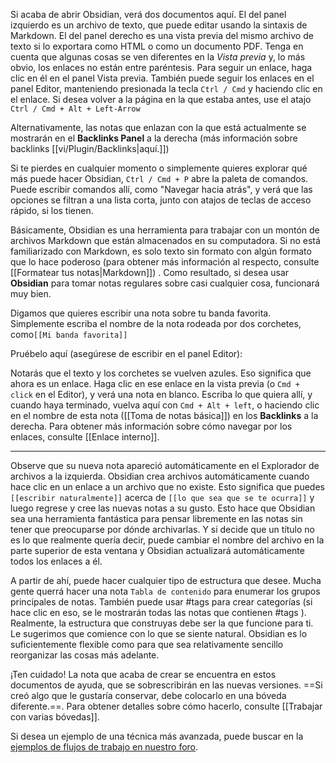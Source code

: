 Si acaba de abrir Obsidian, verá dos documentos aquí. El del panel izquierdo es un archivo de texto, que puede editar usando la sintaxis de Markdown. El del panel derecho es una vista previa del mismo archivo de texto si lo exportara como HTML o como un documento PDF. Tenga en cuenta que algunas cosas se ven diferentes en la _Vista previa_ y, lo más obvio, los enlaces no están entre paréntesis. Para seguir un enlace, haga clic en él en el panel Vista previa. También puede seguir los enlaces en el panel Editor, manteniendo presionada la tecla `Ctrl / Cmd` y haciendo clic en el enlace. Si desea volver a la página en la que estaba antes, use el atajo `Ctrl / Cmd + Alt + Left-Arrow`

Alternativamente, las notas que enlazan con la que está actualmente se mostrarán en el **Backlinks Panel** a la derecha (más información sobre backlinks [[vi/Plugin/Backlinks|aquí.]])

Si te pierdes en cualquier momento o simplemente quieres explorar qué más puede hacer Obsidian, `Ctrl / Cmd + P` abre la paleta de comandos. Puede escribir comandos allí, como "Navegar hacia atrás", y verá que las opciones se filtran a una lista corta, junto con atajos de teclas de acceso rápido, si los tienen.

Básicamente, Obsidian es una herramienta para trabajar con un montón de archivos Markdown que están almacenados en su computadora. Si no está familiarizado con Markdown, es solo texto sin formato con algún formato que lo hace poderoso (para obtener más información al respecto, consulte [[Formatear tus notas|Markdown]]) . Como resultado, si desea usar **Obsidian** para tomar notas regulares sobre casi cualquier cosa, funcionará muy bien.

Digamos que quieres escribir una nota sobre tu banda favorita. Simplemente escriba el nombre de la nota rodeada por dos corchetes, como`[[Mi banda favorita]]`

Pruébelo aquí (asegúrese de escribir en el panel Editor):

Notarás que el texto y los corchetes se vuelven azules. Eso significa que ahora es un enlace. Haga clic en ese enlace en la vista previa (o `Cmd + click` en el Editor), y verá una nota en blanco. Escriba lo que quiera allí, y cuando haya terminado, vuelva aquí con `Cmd + Alt + left`, o haciendo clic en el nombre de esta nota ([[Toma de notas básica]]) en los **Backlinks** a la derecha. Para obtener más información sobre cómo navegar por los enlaces, consulte
 [[Enlace interno]].

---

Observe que su nueva nota apareció automáticamente en el Explorador de archivos a la izquierda. Obsidian crea archivos automáticamente cuando hace clic en un enlace a un archivo que no existe. Esto significa que puedes `[[escribir naturalmente]]` acerca de `[[lo que sea que se te ocurra]]` y luego regrese y cree las nuevas notas a su gusto. Esto hace que Obsidian sea una herramienta fantástica para pensar libremente en las notas sin tener que preocuparse por dónde archivarlas. Y si decide que un título no es lo que realmente quería decir, puede cambiar el nombre del archivo en la parte superior de esta ventana y Obsidian actualizará automáticamente todos los enlaces a él.

A partir de ahí, puede hacer cualquier tipo de estructura que desee. Mucha gente querrá hacer una nota `Tabla de contenido` para enumerar los grupos principales de notas. También puede usar #tags para crear categorías (si hace clic en eso, se le mostrarán todas las notas que contienen #tags ). Realmente, la estructura que construyas debe ser la que funcione para ti. Le sugerimos que comience con lo que se siente natural. Obsidian es lo suficientemente flexible como para que sea relativamente sencillo reorganizar las cosas más adelante.

¡Ten cuidado! La nota que acaba de crear se encuentra en estos documentos de ayuda, que se sobrescribirán en las nuevas versiones. ==Si creó algo que le gustaría conservar, debe colocarlo en una bóveda diferente.==. Para obtener detalles sobre cómo hacerlo, consulte [[Trabajar con varias bóvedas]].

Si desea un ejemplo de una técnica más avanzada, puede buscar en la [ejemplos de flujos de trabajo en nuestro foro](https://forum.Obsidian.md/t/example-workflows-in-Obsidian/1093).
